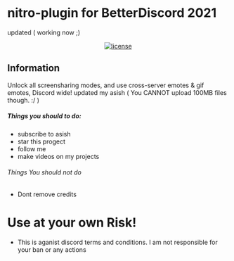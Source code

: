 # nitro-plugin for BetterDiscord 2021

updated ( working now ;)

<div align=center>

  <a href="https://github.com/asish-op/nitro-plugin-2021/blob/main/LICENSE">
    <img src="https://img.shields.io/badge/license-Apache%202-blue" alt="license">
  </a>

</div>

## Information

Unlock all screensharing modes, and use cross-server emotes & gif emotes, Discord wide! updated my asish ( You CANNOT upload 100MB files though. :/ )

##### Things you should to do:
- subscribe to  asish
- star this progect
- follow me
- make videos on my projects

###### Things You should not do
- Dont remove credits

# Use at your own Risk!

- This is aganist discord terms and conditions. I am not responsible for your ban or any actions 

